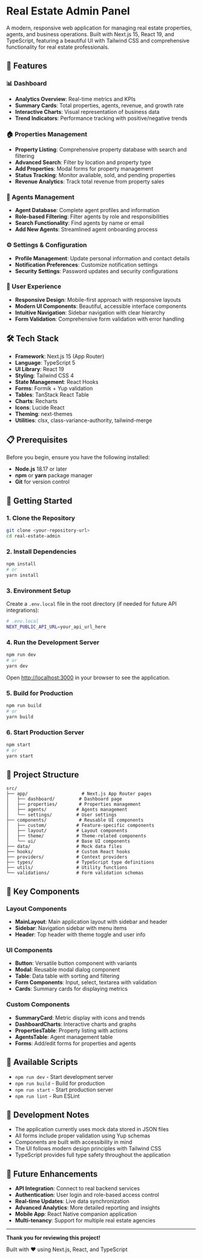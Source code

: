 # Real Estate Admin Panel

A modern, responsive web application for managing real estate properties, agents, and business operations. Built with Next.js 15, React 19, and TypeScript, featuring a beautiful UI with Tailwind CSS and comprehensive functionality for real estate professionals.

## 🚀 Features

### 📊 Dashboard

- **Analytics Overview**: Real-time metrics and KPIs
- **Summary Cards**: Total properties, agents, revenue, and growth rate
- **Interactive Charts**: Visual representation of business data
- **Trend Indicators**: Performance tracking with positive/negative trends

### 🏠 Properties Management

- **Property Listing**: Comprehensive property database with search and filtering
- **Advanced Search**: Filter by location and property type
- **Add Properties**: Modal forms for property management
- **Status Tracking**: Monitor available, sold, and pending properties
- **Revenue Analytics**: Track total revenue from property sales

### 👥 Agents Management

- **Agent Database**: Complete agent profiles and information
- **Role-based Filtering**: Filter agents by role and responsibilities
- **Search Functionality**: Find agents by name or email
- **Add New Agents**: Streamlined agent onboarding process

### ⚙️ Settings & Configuration

- **Profile Management**: Update personal information and contact details
- **Notification Preferences**: Customize notification settings
- **Security Settings**: Password updates and security configurations

### 🎨 User Experience

- **Responsive Design**: Mobile-first approach with responsive layouts
- **Modern UI Components**: Beautiful, accessible interface components
- **Intuitive Navigation**: Sidebar navigation with clear hierarchy
- **Form Validation**: Comprehensive form validation with error handling

## 🛠️ Tech Stack

- **Framework**: Next.js 15 (App Router)
- **Language**: TypeScript 5
- **UI Library**: React 19
- **Styling**: Tailwind CSS 4
- **State Management**: React Hooks
- **Forms**: Formik + Yup validation
- **Tables**: TanStack React Table
- **Charts**: Recharts
- **Icons**: Lucide React
- **Theming**: next-themes
- **Utilities**: clsx, class-variance-authority, tailwind-merge

## 📋 Prerequisites

Before you begin, ensure you have the following installed:

- **Node.js** 18.17 or later
- **npm** or **yarn** package manager
- **Git** for version control

## 🚀 Getting Started

### 1. Clone the Repository

```bash
git clone <your-repository-url>
cd real-estate-admin
```

### 2. Install Dependencies

```bash
npm install
# or
yarn install
```

### 3. Environment Setup

Create a `.env.local` file in the root directory (if needed for future API integrations):

```bash
# .env.local
NEXT_PUBLIC_API_URL=your_api_url_here
```

### 4. Run the Development Server

```bash
npm run dev
# or
yarn dev
```

Open [http://localhost:3000](http://localhost:3000) in your browser to see the application.

### 5. Build for Production

```bash
npm run build
# or
yarn build
```

### 6. Start Production Server

```bash
npm start
# or
yarn start
```

## 📁 Project Structure

```
src/
├── app/                    # Next.js App Router pages
│   ├── dashboard/         # Dashboard page
│   ├── properties/        # Properties management
│   ├── agents/           # Agents management
│   └── settings/         # User settings
├── components/            # Reusable UI components
│   ├── custom/           # Feature-specific components
│   ├── layout/           # Layout components
│   ├── theme/            # Theme-related components
│   └── ui/               # Base UI components
├── data/                 # Mock data files
├── hooks/                # Custom React hooks
├── providers/            # Context providers
├── types/                # TypeScript type definitions
├── utils/                # Utility functions
└── validations/          # Form validation schemas
```

## 🎯 Key Components

### Layout Components

- **MainLayout**: Main application layout with sidebar and header
- **Sidebar**: Navigation sidebar with menu items
- **Header**: Top header with theme toggle and user info

### UI Components

- **Button**: Versatile button component with variants
- **Modal**: Reusable modal dialog component
- **Table**: Data table with sorting and filtering
- **Form Components**: Input, select, textarea with validation
- **Cards**: Summary cards for displaying metrics

### Custom Components

- **SummaryCard**: Metric display with icons and trends
- **DashboardCharts**: Interactive charts and graphs
- **PropertiesTable**: Property listing with actions
- **AgentsTable**: Agent management table
- **Forms**: Add/edit forms for properties and agents

## 🔧 Available Scripts

- `npm run dev` - Start development server
- `npm run build` - Build for production
- `npm run start` - Start production server
- `npm run lint` - Run ESLint

## 🚧 Development Notes

- The application currently uses mock data stored in JSON files
- All forms include proper validation using Yup schemas
- Components are built with accessibility in mind
- The UI follows modern design principles with Tailwind CSS
- TypeScript provides full type safety throughout the application

## 🔮 Future Enhancements

- **API Integration**: Connect to real backend services
- **Authentication**: User login and role-based access control
- **Real-time Updates**: Live data synchronization
- **Advanced Analytics**: More detailed reporting and insights
- **Mobile App**: React Native companion application
- **Multi-tenancy**: Support for multiple real estate agencies

---

**Thank you for reviewing this project!**

Built with ❤️ using Next.js, React, and TypeScript
